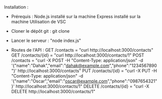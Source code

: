 Installation :
- Prérequis :
    Node.js installé sur la machine
    Express installé sur la machine
    Utilisation de VSC
- Cloner le dépôt git :
    git clone

- Lancer le serveur :
    "node index.js"

- Routes de l'API :
    GET /contacts = "curl http://localhost:3000/contacts"
    GET /contacts/{id} = "curl http://localhost:3000/contacts/1"
    POST /contacts = "curl -X POST -H "Content-Type: application/json" -d '{"name":"Dahak","email":"dahak@example.com","phone":"1234567890"}' http://localhost:3000/contacts"
    PUT /contacts/{id} = "curl -X PUT -H "Content-Type: application/json" -d '{"name":"Oscar","email":"oscar@example.com","phone":"0987654321"}' http://localhost:3000/contacts/1"
    DELETE /contacts/{id} = "curl -X DELETE http://localhost:3000/contacts/1"